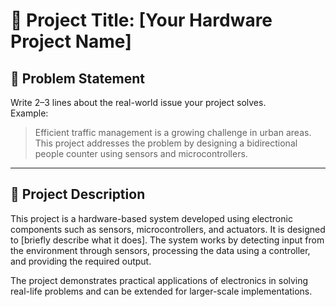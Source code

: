 
# 🚀 Project Title: [Your Hardware Project Name]

## 📌 Problem Statement
Write 2–3 lines about the real-world issue your project solves.  
Example:  
> Efficient traffic management is a growing challenge in urban areas. This project addresses the problem by designing a bidirectional people counter using sensors and microcontrollers.

---

## 📖 Project Description
This project is a hardware-based system developed using electronic components such as sensors, microcontrollers, and actuators. It is designed to [briefly describe what it does]. The system works by detecting input from the environment through sensors, processing the data using a controller, and providing the required output.  

The project demonstrates practical applications of electronics in solving real-life problems and can be extended for larger-scale implementations.  


